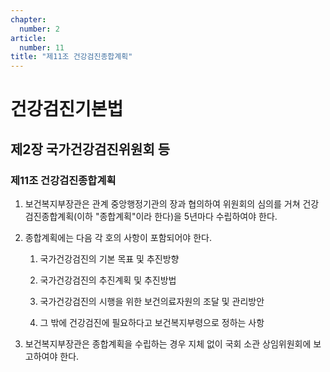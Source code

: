 ```yaml
---
chapter:
  number: 2
article:
  number: 11
title: "제11조 건강검진종합계획"
---
```

# 건강검진기본법

## 제2장 국가건강검진위원회 등

### 제11조 건강검진종합계획

1. 보건복지부장관은 관계 중앙행정기관의 장과 협의하여 위원회의 심의를 거쳐 건강검진종합계획(이하 "종합계획"이라 한다)을 5년마다 수립하여야 한다.

2. 종합계획에는 다음 각 호의 사항이 포함되어야 한다.

    1. 국가건강검진의 기본 목표 및 추진방향

    2. 국가건강검진의 추진계획 및 추진방법

    3. 국가건강검진의 시행을 위한 보건의료자원의 조달 및 관리방안

    4. 그 밖에 건강검진에 필요하다고 보건복지부령으로 정하는 사항

3. 보건복지부장관은 종합계획을 수립하는 경우 지체 없이 국회 소관 상임위원회에 보고하여야 한다.
